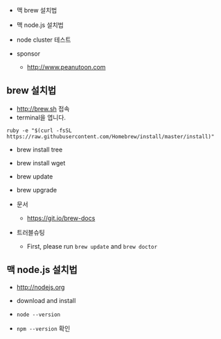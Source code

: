 * 맥 brew 설치법
* 맥 node.js 설치법
* node cluster 테스트

* sponsor
  * http://www.peanutoon.com

## brew 설치법
* http://brew.sh 접속
* terminal을 엽니다.
```
ruby -e "$(curl -fsSL https://raw.githubusercontent.com/Homebrew/install/master/install)"
```
* brew install tree
* brew install wget

* brew update
* brew upgrade

* 문서
  * https://git.io/brew-docs
* 트러블슈팅
  * First, please run `brew update` and `brew doctor`


## 맥 node.js 설치법
* http://nodejs.org
* download and install

* `node --version`
* `npm --version` 확인

